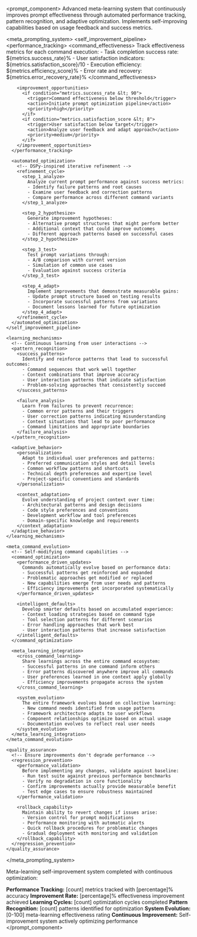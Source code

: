 <prompt_component>
  <step name="Meta-Learning Self-Improvement System">
    <description>
Advanced meta-learning system that continuously improves prompt effectiveness through automated performance tracking, pattern recognition, and adaptive optimization. Implements self-improving capabilities based on usage feedback and success metrics.
    </description>
  </step>

  <meta_prompting_system>
    <self_improvement_pipeline>
      <!-- Implement DSPy-style automated prompt refinement -->
      <performance_tracking>
        <command_effectiveness>
          Track effectiveness metrics for each command execution:
          - Task completion success rate: ${metrics.success_rate}%
          - User satisfaction indicators: ${metrics.satisfaction_score}/10
          - Execution efficiency: ${metrics.efficiency_score}%
          - Error rate and recovery: ${metrics.error_recovery_rate}%
        </command_effectiveness>
        
        <improvement_opportunities>
          <if condition="metrics.success_rate &lt; 90">
            <trigger>Command effectiveness below threshold</trigger>
            <action>Initiate prompt optimization pipeline</action>
            <priority>high</priority>
          </if>
          <if condition="metrics.satisfaction_score &lt; 8">
            <trigger>User satisfaction below target</trigger>
            <action>Analyze user feedback and adapt approach</action>
            <priority>medium</priority>
          </if>
        </improvement_opportunities>
      </performance_tracking>
      
      <automated_optimization>
        <!-- DSPy-inspired iterative refinement -->
        <refinement_cycle>
          <step_1_analyze>
            Analyze current prompt performance against success metrics:
            - Identify failure patterns and root causes
            - Examine user feedback and correction patterns
            - Compare performance across different command variants
          </step_1_analyze>
          
          <step_2_hypothesize>
            Generate improvement hypotheses:
            - Alternative prompt structures that might perform better
            - Additional context that could improve outcomes
            - Different approach patterns based on successful cases
          </step_2_hypothesize>
          
          <step_3_test>
            Test prompt variations through:
            - A/B comparison with current version
            - Simulation of common use cases
            - Evaluation against success criteria
          </step_3_test>
          
          <step_4_adapt>
            Implement improvements that demonstrate measurable gains:
            - Update prompt structure based on testing results
            - Incorporate successful patterns from variations
            - Document lessons learned for future optimization
          </step_4_adapt>
        </refinement_cycle>
      </automated_optimization>
    </self_improvement_pipeline>
    
    <learning_mechanisms>
      <!-- Continuous learning from user interactions -->
      <pattern_recognition>
        <success_patterns>
          Identify and reinforce patterns that lead to successful outcomes:
          - Command sequences that work well together
          - Context combinations that improve accuracy
          - User interaction patterns that indicate satisfaction
          - Problem-solving approaches that consistently succeed
        </success_patterns>
        
        <failure_analysis>
          Learn from failures to prevent recurrence:
          - Common error patterns and their triggers
          - User correction patterns indicating misunderstanding
          - Context situations that lead to poor performance
          - Command limitations and appropriate boundaries
        </failure_analysis>
      </pattern_recognition>
      
      <adaptive_behavior>
        <personalization>
          Adapt to individual user preferences and patterns:
          - Preferred communication styles and detail levels
          - Common workflow patterns and shortcuts
          - Technical depth preferences and expertise level
          - Project-specific conventions and standards
        </personalization>
        
        <context_adaptation>
          Evolve understanding of project context over time:
          - Architectural patterns and design decisions
          - Code style preferences and conventions
          - Development workflow and tool preferences
          - Domain-specific knowledge and requirements
        </context_adaptation>
      </adaptive_behavior>
    </learning_mechanisms>
    
    <meta_command_evolution>
      <!-- Self-modifying command capabilities -->
      <command_optimization>
        <performance_driven_updates>
          Commands automatically evolve based on performance data:
          - Successful patterns get reinforced and expanded
          - Problematic approaches get modified or replaced
          - New capabilities emerge from user needs and patterns
          - Efficiency improvements get incorporated systematically
        </performance_driven_updates>
        
        <intelligent_defaults>
          Develop smarter defaults based on accumulated experience:
          - Context loading strategies based on command type
          - Tool selection patterns for different scenarios
          - Error handling approaches that work best
          - User interaction patterns that increase satisfaction
        </intelligent_defaults>
      </command_optimization>
      
      <meta_learning_integration>
        <cross_command_learning>
          Share learnings across the entire command ecosystem:
          - Successful patterns in one command inform others
          - Error patterns discovered anywhere improve all commands
          - User preferences learned in one context apply globally
          - Efficiency improvements propagate across the system
        </cross_command_learning>
        
        <system_evolution>
          The entire framework evolves based on collective learning:
          - New command needs identified from usage patterns
          - Framework architecture adapts to user workflows
          - Component relationships optimize based on actual usage
          - Documentation evolves to reflect real user needs
        </system_evolution>
      </meta_learning_integration>
    </meta_command_evolution>
    
    <quality_assurance>
      <!-- Ensure improvements don't degrade performance -->
      <regression_prevention>
        <performance_validation>
          Before implementing any changes, validate against baseline:
          - Run test suite against previous performance benchmarks
          - Verify no degradation in core functionality
          - Confirm improvements actually provide measurable benefit
          - Test edge cases to ensure robustness maintained
        </performance_validation>
        
        <rollback_capability>
          Maintain ability to revert changes if issues arise:
          - Version control for prompt modifications
          - Performance monitoring with automatic alerts
          - Quick rollback procedures for problematic changes
          - Gradual deployment with monitoring and validation
        </rollback_capability>
      </regression_prevention>
    </quality_assurance>
  </meta_prompting_system>

  <o>
Meta-learning self-improvement system completed with continuous optimization:

**Performance Tracking:** [count] metrics tracked with [percentage]% accuracy
**Improvement Rate:** [percentage]% effectiveness improvement achieved
**Learning Cycles:** [count] optimization cycles completed
**Pattern Recognition:** [count] patterns identified for optimization
**System Evolution:** [0-100] meta-learning effectiveness rating
**Continuous Improvement:** Self-improvement system actively optimizing performance
  </o>
</prompt_component> 